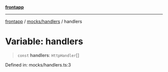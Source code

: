 [**frontapp**](../../../README.md)

***

[frontapp](../../../README.md) / [mocks/handlers](../README.md) / handlers

# Variable: handlers

> `const` **handlers**: `HttpHandler`[]

Defined in: mocks/handlers.ts:3
